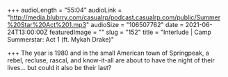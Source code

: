 +++
audioLength = "55:04"
audioLink = "http://media.blubrry.com/casualrp/podcast.casualrp.com/public/Summer%20Star%20Act%201.mp3"
audioSize = "106507762"
date = 2021-06-24T13:00:00Z
featuredImage = ""
slug = "152"
title = "Interlude | Camp Summerstar: Act 1 (ft. Mykah Drake)"

+++
The year is 1980 and in the small American town of Springpeak, a rebel, recluse, rascal, and know-it-all are about to have the night of their lives… but could it also be their last?